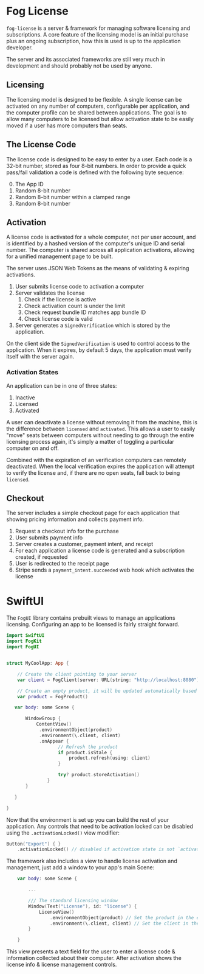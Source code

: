 # Fog License

`fog-license` is a server & framework for managing software licensing and subscriptions. A core feature of the licensing model is an initial purchase plus an ongoing subscription, how this is used is up to the application developer.

The server and its associated frameworks are still very much in development and should probably not be used by anyone.

## Licensing

The licensing model is designed to be flexible. A single license can be activated on any number of computers, configurable per application, and the computer profile can be shared between applications. The goal is to allow many computers to be licensed but allow activation state to be easily moved if a user has more computers than seats.

## The License Code

The license code is designed to be easy to enter by a user. Each code is a 32-bit number, stored as four 8-bit numbers. In order to provide a quick pass/fail validation a code is defined with the following byte sequence:

0. The App ID
1. Random 8-bit number
2. Random 8-bit number within a clamped range
3. Random 8-bit number

## Activation

A license code is activated for a whole computer, not per user account, and is identified by a hashed version of the computer's unique ID and serial number. The computer is shared across all application activations, allowing for a unified management page to be built.

The server uses JSON Web Tokens as the means of validating & expiring activations.

1. User submits license code to activation a computer
2. Server validates the license
   1. Check if the license is active
   2. Check activation count is under the limit
   3. Check request bundle ID matches app bundle ID
   4. Check license code is valid
3. Server generates a `SignedVerification` which is stored by the application.

On the client side the `SignedVerification` is used to control access to the application. When it expires, by default 5 days, the application must verify itself with the server again.

### Activation States

An application can be in one of three states:

1. Inactive
2. Licensed
3. Activated

A user can deactivate a license without removing it from the machine, this is the difference between `licensed` and `activated`. This allows a user to easily "move" seats between computers without needing to go through the entire licensing process again, it's simply a matter of toggling a particular computer on and off.

Combined with the expiration of an verification computers can remotely deactivated. When the local verification expires the application will attempt to verify the license and, if there are no open seats, fall back to being `licensed`.

## Checkout

The server includes a simple checkout page for each application that showing pricing information and collects payment info.

1. Request a checkout info for the purchase
2. User submits payment info
3. Server creates a customer, payment intent, and receipt
4. For each application a license code is generated and a subscription created, if requested
5. User is redirected to the receipt page
6. Stripe sends a `payment_intent.succeeded` web hook which activates the license

# SwiftUI

The `FogUI` library contains prebuilt views to manage an applications licensing. Configuring an app to be licensed is fairly straight forward.

```swift
import SwiftUI
import FogKit
import FogUI


struct MyCoolApp: App {

    // Create the client pointing to your server
    var client = FogClient(server: URL(string: "http://localhost:8080")!)

    // Create an empty product, it will be updated automatically based on the bundle identifier
    var product = FogProduct()

   var body: some Scene {

       WindowGroup {
           ContentView()
            .environmentObject(product)
            .environment(\.client, client)
            .onAppear {
                   // Refresh the product
                   if product.isStale {
                       product.refresh(using: client)
                   }

                   try? product.storeActivation()
               }
       }

   }

}
```

Now that the environment is set up you can build the rest of your application. Any controls that need to be activation locked can be disabled using the `.activationLocked()` view modifier:

```swift
Button("Export") { }
    .activationLocked() // disabled if activation state is not `activated`
```

The framework also includes a view to handle license activation and management, just add a window to your app's main Scene:

```swift
    var body: some Scene {

        ...

        /// The standard licensing window
        Window(Text("License"), id: "license") {
            LicenseView()
                .environmentObject(product) // Set the product in the environment
                .environment(\.client, client) // Set the client in the environment
        }

    }
```

This view presents a text field for the user to enter a license code & information collected about their computer. After activation shows the license info & license management controls.
